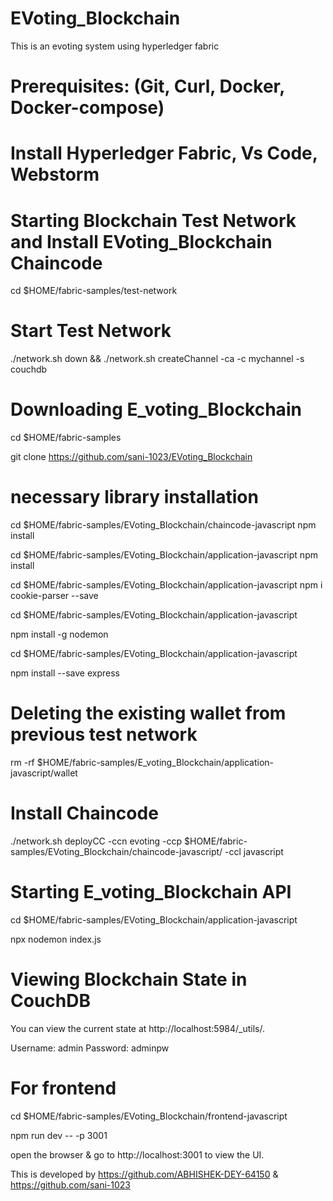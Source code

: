 # EVoting_Blockchain



This is an evoting system using hyperledger fabric


# Prerequisites: (Git, Curl, Docker, Docker-compose)

# Install Hyperledger Fabric, Vs Code, Webstorm 


# Starting Blockchain Test Network and Install EVoting_Blockchain Chaincode

cd $HOME/fabric-samples/test-network

# Start Test Network
./network.sh down && ./network.sh createChannel -ca -c mychannel -s couchdb


# Downloading E_voting_Blockchain

cd $HOME/fabric-samples

git clone https://github.com/sani-1023/EVoting_Blockchain

# necessary library installation

cd $HOME/fabric-samples/EVoting_Blockchain/chaincode-javascript
npm install

cd $HOME/fabric-samples/EVoting_Blockchain/application-javascript
npm install

cd $HOME/fabric-samples/EVoting_Blockchain/application-javascript 
 npm i cookie-parser --save

cd $HOME/fabric-samples/EVoting_Blockchain/application-javascript

npm install -g nodemon

cd $HOME/fabric-samples/EVoting_Blockchain/application-javascript 

npm install --save express



# Deleting the existing wallet from previous test network
rm -rf $HOME/fabric-samples/E_voting_Blockchain/application-javascript/wallet

# Install Chaincode
./network.sh deployCC -ccn evoting -ccp $HOME/fabric-samples/EVoting_Blockchain/chaincode-javascript/ -ccl javascript

# Starting E_voting_Blockchain API

cd $HOME/fabric-samples/EVoting_Blockchain/application-javascript

npx nodemon index.js

# Viewing Blockchain State in CouchDB

You can view the current state at http://localhost:5984/_utils/.

Username: admin
Password: adminpw






# For frontend

cd $HOME/fabric-samples/EVoting_Blockchain/frontend-javascript

npm run dev -- -p 3001

open the browser & go to http://localhost:3001 to view the UI.




This is developed by https://github.com/ABHISHEK-DEY-64150  & https://github.com/sani-1023
